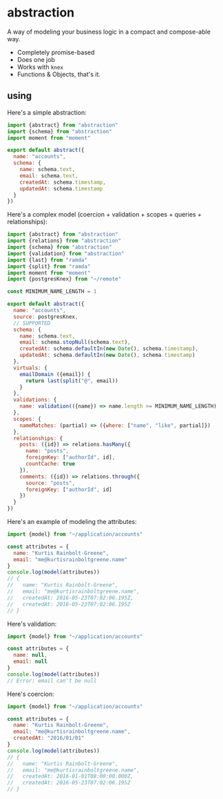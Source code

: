 # abstraction

A way of modeling your business logic in a compact and compose-able way.

  - Completely promise-based
  - Does one job
  - Works with `knex`
  - Functions & Objects, that's it.


## using

Here's a simple abstraction:

``` javascript
import {abstract} from "abstraction"
import {schema} from "abstraction"
import moment from "moment"

export default abstract({
  name: "accounts",
  schema: {
    name: schema.text,
    email: schema.text,
    createdAt: schema.timestamp,
    updatedAt: schema.timestamp
  }
})
```

Here's a complex model (coercion + validation + scopes + queries + relationships):

``` javascript
import {abstract} from "abstraction"
import {relations} from "abstraction"
import {schema} from "abstraction"
import {validation} from "abstraction"
import {last} from "ramda"
import {split} from "ramda"
import moment from "moment"
import {postgresKnex} from "~/remote"

const MINIMUM_NAME_LENGTH = 1

export default abstract({
  name: "accounts",
  source: postgresKnex,
  // SUPPORTED
  schema: {
    name: schema.text,
    email: schema.stopNull(schema.text),
    createdAt: schema.defaultIn(new Date(), schema.timestamp),
    updatedAt: schema.defaultIn(new Date(), schema.timestamp)
  },
  virtuals: {
    emailDomain ({email}) {
      return last(split("@", email))
    }
  },
  validations: {
    name: validation(({name}) => name.length >= MINIMUM_NAME_LENGTH)
  },
  scopes: {
    nameMatches: (partial) => ({where: ["name", "like", partial]})
  },
  relationships: {
    posts: ({id}) => relations.hasMany({
      name: "posts",
      foreignKey: ["authorId", id],
      countCache: true
    }),
    comments: ({id}) => relations.through({
      source: "posts",
      foreignKey: ["authorId", id]
    })
  }
})
```

Here's an example of modeling the attributes:

``` javascript
import {model} from "~/application/accounts"

const attributes = {
  name: "Kurtis Rainbolt-Greene",
  email: "me@kurtisrainboltgreene.name"
}
console.log(model(attributes))
// {
//   name: "Kurtis Rainbolt-Greene",
//   email: "me@kurtisrainboltgreene.name",
//   createdAt: 2016-05-23T07:02:06.195Z,
//   createdAt: 2016-05-23T07:02:06.195Z
// }
```

Here's validation:

``` javascript
import {model} from "~/application/accounts"

const attributes = {
  name: null,
  email: null
}
console.log(model(attributes))
// Error: email can't be null
```

Here's coercion:

``` javascript
import {model} from "~/application/accounts"

const attributes = {
  name: "Kurtis Rainbolt-Greene",
  email: "me@kurtisrainboltgreene.name",
  createdAt: "2016/01/01"
}
console.log(model(attributes))
// {
//   name: "Kurtis Rainbolt-Greene",
//   email: "me@kurtisrainboltgreene.name",
//   createdAt: 2016-01-01T08:00:00.000Z,
//   createdAt: 2016-05-23T07:02:06.195Z
// }
```
